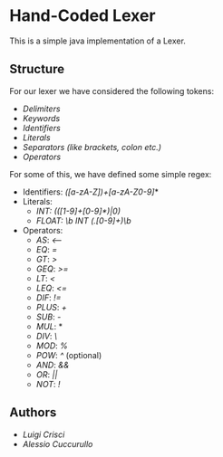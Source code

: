 # Hand-Coded Lexer

This is a simple java implementation of a Lexer.

## Structure  

For our lexer we have considered the following tokens:  
- *Delimiters*
- *Keywords*
- *Identifiers*
- *Literals*
- *Separators (like brackets, colon etc.)*
- *Operators* 

For some of this, we have defined some simple regex: 

- Identifiers: *([a-zA-Z])+[a-zA-Z0-9]**
- Literals:
    - *INT:* *(([1-9]+[0-9]\*)|0)*
    - *FLOAT:* *\b INT (\.[0-9]+)\b* 
- Operators: 
    - *AS*: *<--*
    - *EQ*: *=*
    - *GT*: *>*
    - *GEQ*: *>=*
    - *LT*: *<*
    - *LEQ*: *<=*
    - *DIF*: *!=*
    - *PLUS*: *+*
    - *SUB*: *-*
    - *MUL*: *
    - *DIV*: *\\*
    - *MOD*: *%*
    - *POW*: *^* (optional) 
    - *AND*: *&&*
    - *OR*: *||*
    - *NOT*: *!*
    
## Authors
- *Luigi Crisci*
- *Alessio Cuccurullo*
